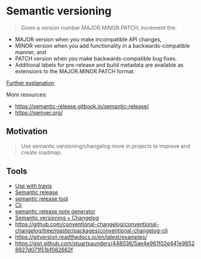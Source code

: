 # Semantic versioning

> Given a version number MAJOR.MINOR.PATCH, increment the:

* MAJOR version when you make incompatible API changes,
* MINOR version when you add functionality in a backwards-compatible manner, and
* PATCH version when you make backwards-compatible bug fixes.
* Additional labels for pre-release and build metadata are available as extensions to the MAJOR.MINOR.PATCH format.

[Further explanation](https://github.com/dbrock/semver-howto)

More resources:

* <https://semantic-release.gitbook.io/semantic-release/>
* <https://semver.org/>

## Motivation

> Use semantic versioning/changelog more in projects to improve and create roadmap.

## Tools

* [Use with travis](https://github.com/semantic-release/semantic-release/blob/caribou/docs/recipes/travis.md)
* [Semantic release](https://github.com/semantic-release/semantic-release)
* [semantic release tool](https://github.com/semantic-release/commit-analyzer#options)
* [Cli](https://github.com/JPeer264/node-semantic-git-commit-cli)
* [semantic release note generator](https://github.com/semantic-release/release-notes-generator#options)
* [Semantic versioning + Changelog](https://github.com/markchalloner/git-semver)
* https://github.com/conventional-changelog/conventional-changelog/tree/master/packages/conventional-changelog-cli
* <https://gitversion.readthedocs.io/en/latest/examples/>
* <https://gist.github.com/stuartsaunders/448036/5ae4e961f02e441e98528927d071f51bf082662f>
